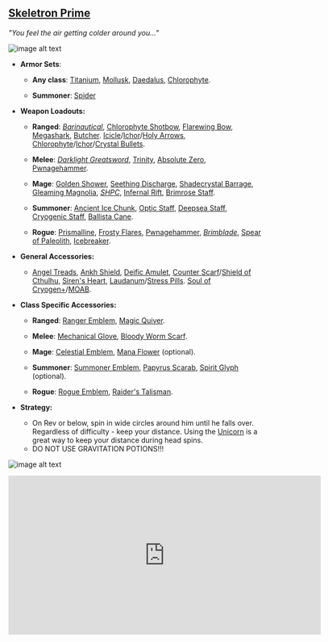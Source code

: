 ## [Skeletron Prime](https://terraria.gamepedia.com/Skeletron_Prime)

*"You feel the air getting colder around you…"*

![image alt text](../public/BMbpD6rCZ1qoniF20u7H2A_img_37.png)

* **Armor Sets**:

    * **Any class**: [Titanium](https://terraria.gamepedia.com/Titanium_armor), [Mollusk](https://calamitymod.gamepedia.com/Mollusk_armor), [Daedalus](https://calamitymod.gamepedia.com/Daedalus_armor), [Chlorophyte](https://terraria.gamepedia.com/Chlorophyte_armor).

    * **Summoner**: [Spider](https://terraria.gamepedia.com/Spider_armor)

* **Weapon Loadouts:**
    
    * **Ranged**: [*Barinautical*](https://calamitymod.gamepedia.com/Barinautical), [Chlorophyte Shotbow](https://terraria.gamepedia.com/Chlorophyte_Shotbow), [Flarewing Bow](https://calamitymod.gamepedia.com/Flarewing_Bow), [Megashark](https://terraria.gamepedia.com/Megashark), [Butcher](https://calamitymod.gamepedia.com/Butcher_(Weapon)). [Icicle](https://calamitymod.gamepedia.com/Icicle_Arrow)/[Ichor](https://terraria.gamepedia.com/Ichor_Arrow)/[Holy Arrows](https://terraria.gamepedia.com/Holy_Arrow), [Chlorophyte](https://terraria.gamepedia.com/Chlorophyte_Bullet)/[Ichor](https://terraria.gamepedia.com/Ichor_Bullet)/[Crystal Bullets](https://terraria.gamepedia.com/Crystal_Bullet).

    * **Melee**: [*Darklight Greatsword*](https://calamitymod.gamepedia.com/Darklight_Greatsword), [Trinity](https://calamitymod.gamepedia.com/Trinity), [Absolute Zero](https://calamitymod.gamepedia.com/Absolute_Zero), [Pwnagehammer](https://calamitymod.gamepedia.com/Pwnagehammer).

    * **Mage**: [Golden Shower](https://terraria.gamepedia.com/Golden_Shower), [Seething Discharge](https://calamitymod.gamepedia.com/Seething_Discharge), [Shadecrystal Barrage](https://calamitymod.gamepedia.com/Shadecrystal_Barrage), [Gleaming Magnolia](https://calamitymod.gamepedia.com/Gleaming_Magnolia), [*SHPC*](https://calamitymod.gamepedia.com/SHPC), [Infernal Rift](https://calamitymod.gamepedia.com/Infernal_Rift), [Brimrose Staff](https://calamitymod.gamepedia.com/Brimrose_Staff).

    * **Summoner**: [Ancient Ice Chunk](https://calamitymod.gamepedia.com/Ancient_Ice_Chunk), [Optic Staff](https://terraria.gamepedia.com/Optic_Staff), [Deepsea Staff](https://calamitymod.gamepedia.com/Deepsea_Staff), [Cryogenic Staff](https://calamitymod.gamepedia.com/Cryogenic_Staff), [Ballista Cane](https://terraria.gamepedia.com/Ballista_sentry_summons).

    * **Rogue**: [Prismalline](https://calamitymod.gamepedia.com/Prismalline), [Frosty Flares](https://calamitymod.gamepedia.com/Frosty_Flare), [Pwnagehammer](https://calamitymod.gamepedia.com/Pwnagehammer), [*Brimblade*](https://calamitymod.gamepedia.com/Brimblade), [Spear of Paleolith](https://calamitymod.gamepedia.com/Spear_of_Paleolith), [Icebreaker](https://calamitymod.gamepedia.com/Icebreaker).

* **General Accessories:**

    * [Angel Treads](https://calamitymod.gamepedia.com/Angel_Treads), [Ankh Shield](https://terraria.gamepedia.com/Ankh_Shield), [Deific Amulet](https://calamitymod.gamepedia.com/Deific_Amulet), [Counter Scarf](https://calamitymod.gamepedia.com/Counter_Scarf)/[Shield of Cthulhu](https://terraria.gamepedia.com/Shield_of_Cthulhu), [Siren's Heart](https://calamitymod.gamepedia.com/Siren's_Heart), [Laudanum](https://calamitymod.gamepedia.com/Laudanum)/[Stress Pills](https://calamitymod.gamepedia.com/Stress_Pills). [Soul of Cryogen+](https://calamitymod.gamepedia.com/Wings)/[MOAB](https://calamitymod.gamepedia.com/MOAB).

* **Class Specific Accessories:**

    * **Ranged**: [Ranger Emblem](https://terraria.gamepedia.com/Ranger_Emblem), [Magic Quiver](https://terraria.gamepedia.com/Magic_Quiver).

    * **Melee**: [Mechanical Glove](https://terraria.gamepedia.com/Mechanical_Glove), [Bloody Worm Scarf](https://calamitymod.gamepedia.com/Bloody_Worm_Scarf).

    * **Mage**: [Celestial Emblem](https://terraria.gamepedia.com/Celestial_Emblem), [Mana Flower](https://terraria.gamepedia.com/Mana_Flower) (optional).

    * **Summoner**: [Summoner Emblem](https://terraria.gamepedia.com/Summoner_Emblem), [Papyrus Scarab](https://terraria.gamepedia.com/Papyrus_Scarab), [Spirit Glyph](https://calamitymod.gamepedia.com/Spirit_Glyph) (optional).

    * **Rogue**: [Rogue Emblem](https://calamitymod.gamepedia.com/Rogue_Emblem), [Raider's Talisman](https://calamitymod.gamepedia.com/Raider%27s_Talisman).

* **Strategy:**

    * On Rev or below, spin in wide circles around him until he falls over. Regardless of difficulty - keep your distance. Using the [Unicorn](https://terraria.gamepedia.com/Blessed_Apple) is a great way to keep your distance during head spins.
    * DO NOT USE GRAVITATION POTIONS!!!

![image alt text](../public/BMbpD6rCZ1qoniF20u7H2A_img_38.png)

<div align="center"><iframe width="620" height="315" src="https://www.youtube.com/embed/w4g6MCvKVZU" frameborder="0" allowfullscreen></iframe></div>
